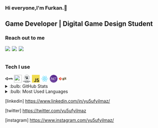 ### Hi everyone,I'm Furkan.:wave:

## Game Developer | Digital Game Design Student

### Reach out to me

[<img width="22" src="https://unpkg.com/simple-icons@v7/icons/linkedin.svg" align ="left" />](https://www.linkedin.com/in/yu5ufyilmaz/)
[<img width="22" src="https://unpkg.com/simple-icons@v7/icons/twitter.svg" align ="left" />](twitter)
[<img width="22" src="https://unpkg.com/simple-icons@v7/icons/instagram.svg" align ="left" />](instagram)

<br />
<br />


### Tech I use


<img src = "https://raw.githubusercontent.com/github/explore/80688e429a7d4ef2fca1e82350fe8e3517d3494d/topics/unity/unity.png" width ="25" height ="25">
<img src = "https://docs.soliditylang.org/en/v0.8.17/_static/logo.svg" width ="25" height ="25">
<img src = "https://raw.githubusercontent.com/github/explore/80688e429a7d4ef2fca1e82350fe8e3517d3494d/topics/unreal-engine/unreal-engine.png" width ="25" height ="25">
<img src = "https://raw.githubusercontent.com/github/explore/80688e429a7d4ef2fca1e82350fe8e3517d3494d/topics/javascript/javascript.png" width ="25" height ="25">
<img src = "https://raw.githubusercontent.com/github/explore/80688e429a7d4ef2fca1e82350fe8e3517d3494d/topics/react/react.png" width ="25" height ="25">
<img src = "https://raw.githubusercontent.com/github/explore/80688e429a7d4ef2fca1e82350fe8e3517d3494d/topics/dotnet/dotnet.png" width ="25" height ="25">
<img src = "https://raw.githubusercontent.com/github/explore/80688e429a7d4ef2fca1e82350fe8e3517d3494d/topics/git/git.png" width ="25" height ="25">

<br />

<details>
<summary> :bulb: GitHub Stats</summary>
<img src="https://github-readme-stats.vercel.app/api?username=yu5ufyilmaz&theme=radical">
</details>

<details>
<summary> :bulb: Most Used Languages</summary>
<img src="https://github-readme-stats.vercel.app/api/top-langs/?username=yu5ufyilmaz&layout=compact">
</details>





[linkedin]  https://www.linkedin.com/in/yu5ufyilmaz/

[twitter] https://twitter.com/yu5ufyilmaz

[instagram] https://www.instagram.com/yu5ufyilmaz/

